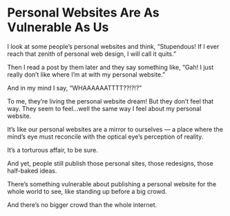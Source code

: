 # Personal Websites Are As Vulnerable As Us

I look at some people’s personal websites and think, “Stupendous! If I ever reach that zenith of personal web design, I will call it quits.”

Then I read a post by them later and they say something like, “Gah! I just really don’t like where I’m at with my personal website.”

And in my mind I say, “WHAAAAAATTTT??!?!?”

To me, they’re living the personal website dream! But they don’t feel that way. They seem to feel…well the same way I feel about my personal website.

It’s like our personal websites are a mirror to ourselves — a place where the mind’s eye must reconcile with the optical eye’s perception of reality.

It’s a torturous affair, to be sure.

And yet, people still publish those personal sites, those redesigns, those half-baked ideas.

There’s something vulnerable about publishing a personal website for the whole world to see, like standing up before a big crowd. 

And there’s no bigger crowd than the whole internet.